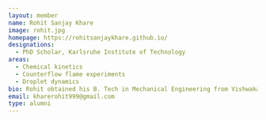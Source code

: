 ```yaml
---
layout: member
name: Rohit Sanjay Khare
image: rohit.jpg
homepage: https://rohitsanjaykhare.github.io/
designations: 
  - PhD Scholar, Karlsruhe Institute of Technology
areas: 
  - Chemical kinetics
  - Counterflow flame experiments
  - Droplet dynamics
bio: Rohit obtained his B. Tech in Mechanical Engineering from Vishwakarma Institute of Technology, Pune in 2015. He received his Masters at IIT Madras in 2018, for his work on fundamental experimental and computational studies of extinction strain rates of oxygenated fuels and their blends with conventional fuels. His thesis was co-advised by Dr. V. Raghavan at IIT Madras. He is currently pursing his PhD with Dr. Alexandra Loukou in the Combustion Technology sub-division of Engler-Bunte-Institute at Karlsruhe Institute of Technology.
email: kharerohit999@gmail.com 
type: alumni
---
```


